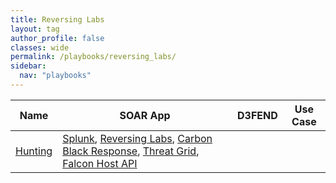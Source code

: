 ```yaml
---
title: Reversing Labs
layout: tag
author_profile: false
classes: wide
permalink: /playbooks/reversing_labs/
sidebar:
  nav: "playbooks"
---
```


| Name    | SOAR App   | D3FEND      | Use Case    |
| --------| ---------- | ----------- | ----------- |
| [Hunting](/playbooks/hunting/)| [Splunk](https://splunkbase.splunk.com/apps?keyword=splunk&filters=product%3Asoar), [Reversing Labs](https://splunkbase.splunk.com/apps?keyword=reversing+labs&filters=product%3Asoar), [Carbon Black Response](https://splunkbase.splunk.com/apps?keyword=carbon+black+response&filters=product%3Asoar), [Threat Grid](https://splunkbase.splunk.com/apps?keyword=threat+grid&filters=product%3Asoar), [Falcon Host API](https://splunkbase.splunk.com/apps?keyword=falcon+host+api&filters=product%3Asoar)| | |